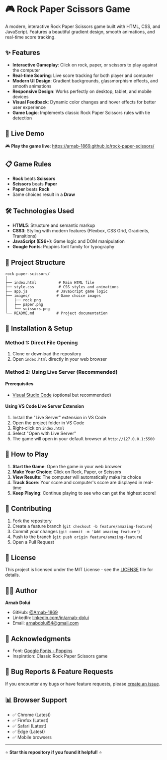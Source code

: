 # 🎮 Rock Paper Scissors Game

A modern, interactive Rock Paper Scissors game built with HTML, CSS, and JavaScript. Features a beautiful gradient design, smooth animations, and real-time score tracking.

## ✨ Features

- **Interactive Gameplay**: Click on rock, paper, or scissors to play against the computer
- **Real-time Scoring**: Live score tracking for both player and computer
- **Modern UI Design**: Gradient backgrounds, glassmorphism effects, and smooth animations
- **Responsive Design**: Works perfectly on desktop, tablet, and mobile devices
- **Visual Feedback**: Dynamic color changes and hover effects for better user experience
- **Game Logic**: Implements classic Rock Paper Scissors rules with tie detection

## 🚀 Live Demo

🎮 **Play the game live**: https://arnab-1869.github.io/rock-paper-scissors/

## 📋 Game Rules

- **Rock** beats **Scissors**
- **Scissors** beats **Paper**
- **Paper** beats **Rock**
- Same choices result in a **Draw**

## 🛠️ Technologies Used

- **HTML5**: Structure and semantic markup
- **CSS3**: Styling with modern features (Flexbox, CSS Grid, Gradients, Transitions)
- **JavaScript (ES6+)**: Game logic and DOM manipulation
- **Google Fonts**: Poppins font family for typography

## 📁 Project Structure

```
rock-paper-scissors/
│
├── index.html          # Main HTML file
├── style.css           # CSS styles and animations
├── app.js             # JavaScript game logic
├── images/            # Game choice images
│   ├── rock.png
│   ├── paper.png
│   └── scissors.png
└── README.md          # Project documentation
```

## 🔧 Installation & Setup

### Method 1: Direct File Opening

1. Clone or download the repository
2. Open `index.html` directly in your web browser

### Method 2: Using Live Server (Recommended)

#### Prerequisites

- [Visual Studio Code](https://code.visualstudio.com/) (optional but recommended)

#### Using VS Code Live Server Extension

1. Install the "Live Server" extension in VS Code
2. Open the project folder in VS Code
3. Right-click on `index.html`
4. Select "Open with Live Server"
5. The game will open in your default browser at `http://127.0.0.1:5500`

## 🎯 How to Play

1. **Start the Game**: Open the game in your web browser
2. **Make Your Choice**: Click on Rock, Paper, or Scissors
3. **View Results**: The computer will automatically make its choice
4. **Track Score**: Your score and computer's score are displayed in real-time
5. **Keep Playing**: Continue playing to see who can get the highest score!

## 🤝 Contributing

1. Fork the repository
2. Create a feature branch (`git checkout -b feature/amazing-feature`)
3. Commit your changes (`git commit -m 'Add amazing feature'`)
4. Push to the branch (`git push origin feature/amazing-feature`)
5. Open a Pull Request

## 📝 License

This project is licensed under the MIT License - see the [LICENSE](LICENSE) file for details.

## 👨‍💻 Author

**Arnab Dolui**

- GitHub: [@Arnab-1869](https://github.com/Arnab-1869)
- LinkedIn: [linkedin.com/in/arnab-dolui](https://linkedin.com/in/arnab-dolui)
- Email: arnabdolui54@gmail.com

## 🙏 Acknowledgments

- Font: [Google Fonts - Poppins](https://fonts.google.com/specimen/Poppins)
- Inspiration: Classic Rock Paper Scissors game

## 🐛 Bug Reports & Feature Requests

If you encounter any bugs or have feature requests, please [create an issue](https://github.com/Arnab-1869/rock-paper-scissors/issues).

## 📊 Browser Support

- ✅ Chrome (Latest)
- ✅ Firefox (Latest)
- ✅ Safari (Latest)
- ✅ Edge (Latest)
- ✅ Mobile browsers

---

⭐ **Star this repository if you found it helpful!** ⭐
